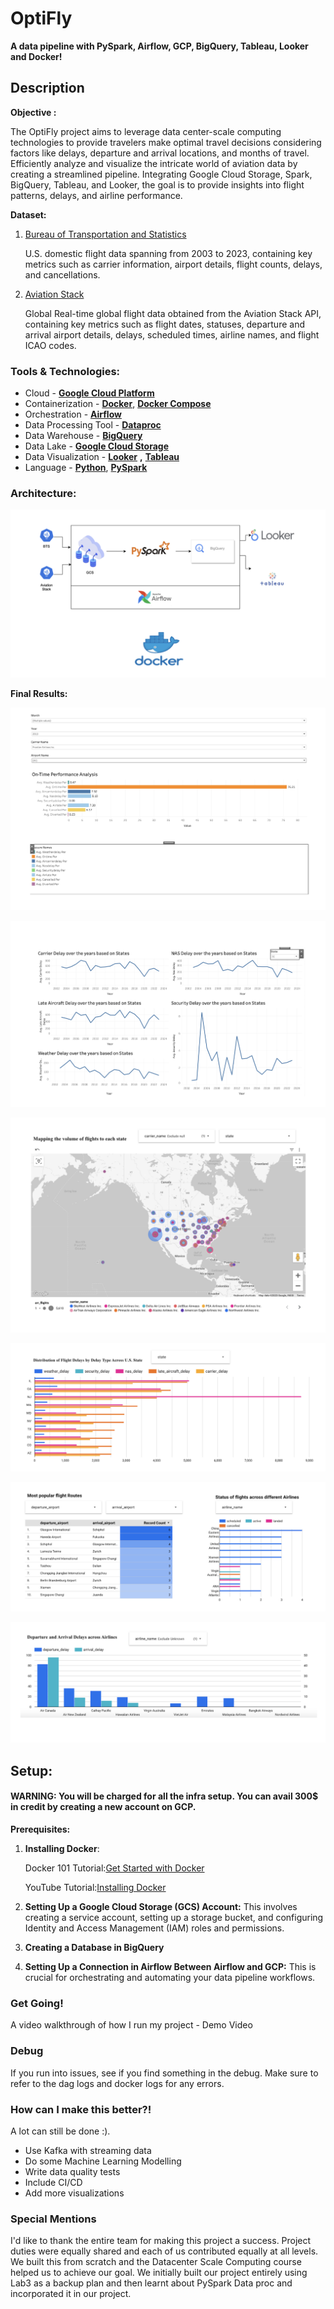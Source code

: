 #
# **OptiFly**

**A data pipeline with PySpark, Airflow, GCP, BigQuery, Tableau, Looker and Docker!**

## **Description**

**Objective :**

The OptiFly project aims to leverage data center-scale computing technologies to provide travelers make optimal travel decisions considering factors like delays, departure and arrival locations, and months of travel. Efficiently analyze and visualize the intricate world of aviation data by creating a streamlined pipeline. Integrating Google Cloud Storage, Spark, BigQuery, Tableau, and Looker, the goal is to provide insights into flight patterns, delays, and airline performance.

**Dataset:**

1. [Bureau of Transportation and Statistics](https://www.bts.gov/topics/airlines-and-airports/quick-links-popular-air-carrier-statistics)

    U.S. domestic flight data spanning from 2003 to 2023, containing key metrics such as carrier information, airport details, flight counts, delays, and cancellations.

2. [Aviation Stack](https://aviationstack.com/documentation)

    Global Real-time global flight data obtained from the Aviation Stack API, containing key metrics such as flight dates, statuses, departure and arrival airport details, delays, scheduled times, airline names, and flight ICAO codes.

### **Tools & Technologies:**

- Cloud - [**Google Cloud Platform**](https://cloud.google.com/)
- Containerization - [**Docker**](https://www.docker.com/), [**Docker Compose**](https://docs.docker.com/compose/)
- Orchestration - [**Airflow**](https://airflow.apache.org/)
- Data Processing Tool - [**Dataproc**](https://cloud.google.com/dataproc?hl=en)
- Data Warehouse - [**BigQuery**](https://cloud.google.com/bigquery?hl=en)
- Data Lake - [**Google Cloud Storage**](https://cloud.google.com/storage?hl=en)
- Data Visualization - [**Looker**](https://cloud.google.com/looker?hl=en) **,** [**Tableau**](https://www.tableau.com)
- Language - [**Python**](https://www.python.org/), [**PySpark**](https://spark.apache.org/docs/latest/api/python/index.html)



### **Architecture:**

![](Images/Architecture.png)


**Final Results:**

![](Images/Results_1.png)

![](Images/Results_2.png)

![](Images/Results_3.png)

![](Images/Results_4.png)

![](Images/Results_5.png)

![](Images/Results_6.png)

##


## **Setup:**

#### **WARNING: You will be charged for all the infra setup. You can avail 300$ in credit by creating a new account on GCP.**

**Prerequisites:**

1. **Installing Docker**:

    Docker 101 Tutorial:[Get Started with Docker](https://www.docker.com/101-tutorial)

    YouTube Tutorial:[Installing Docker](https://www.youtube.com/watch?v=8Ev1aXl7TGY)

1. **Setting Up a Google Cloud Storage (GCS) Account:** This involves creating a service account, setting up a storage bucket, and configuring Identity and Access Management (IAM) roles and permissions.
2. **Creating a Database in BigQuery**
3. **Setting Up a Connection in Airflow Between Airflow and GCP:** This is crucial for orchestrating and automating your data pipeline workflows.

### **Get Going!**

   A video walkthrough of how I run my project - Demo Video

### **Debug**

  If you run into issues, see if you find something in the debug. Make sure to refer to the dag logs and docker logs for any errors.

### **How can I make this better?!**

  A lot can still be done :).

- Use Kafka with streaming data
- Do some Machine Learning Modelling
- Write data quality tests
- Include CI/CD
- Add more visualizations

### **Special Mentions**

  I'd like to thank the entire team for making this project a success. Project duties were equally shared and each of us contributed equally at all levels. We built this from scratch and the Datacenter Scale Computing course helped us to achieve our goal. We initially built our project entirely using Lab3 as a backup plan and then learnt about PySpark Data proc and incorporated it in our project.
